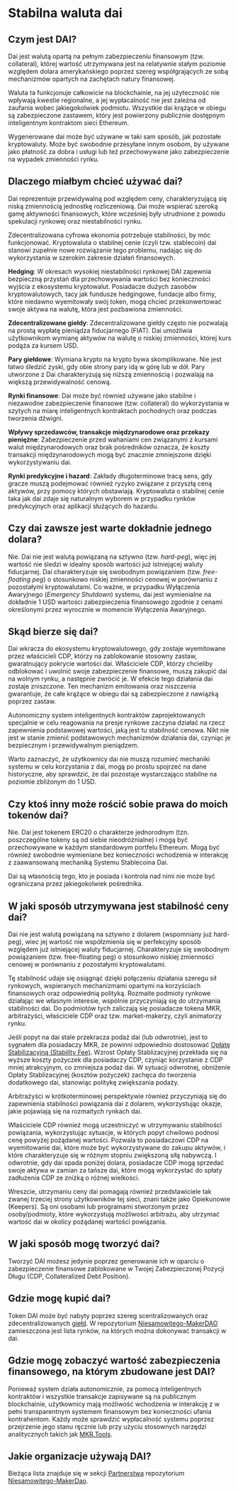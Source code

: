 # Stabilna waluta dai

## Czym jest DAI?

Dai jest walutą opartą na pełnym zabezpieczeniu finansowym \(tzw. collateral\), której wartość utrzymywana jest na relatywnie stałym poziomie względem dolara amerykańskiego poprzez szereg współgrających ze sobą mechanizmów opartych na zachętach natury finansowej.

Waluta ta funkcjonuje całkowicie na blockchainie, na jej użyteczność nie wpływają kwestie regionalne, a jej wypłacalność nie jest zależna od zaufania wobec jakiegokolwiek podmiotu. Wszystkie dai krążące w obiegu są zabezpieczone zastawem, który jest powierzony publicznie dostępnym inteligentnym kontraktom sieci Ethereum.

Wygenerowane dai może być używane w taki sam sposób, jak pozostałe kryptowaluty. Może być swobodnie przesyłane innym osobom, by używane jako płatność za dobra i usługi lub też przechowywane jako zabezpieczenie na wypadek zmienności rynku.

## Dlaczego miałbym chcieć używać dai?

Dai reprezentuje przewidywalną pod względem ceny, charakteryzującą się niską zmiennością jednostkę rozliczeniową. Dai może wspierać szeroką gamę aktywności finansowych, które wcześniej były utrudnione z powodu spekulacji rynkowej oraz niestabilności rynku.

Zdecentralizowana cyfrowa ekonomia potrzebuje stabilności, by móc funkcjonować. Kryptowaluta o stabilnej cenie \(czyli tzw. stablecoin\) dai stanowi zupełnie nowe rozwiązanie tego problemu, nadając się do wykorzystania w szerokim zakresie działań finansowych.

**Hedging**: W okresach wysokiej niestabilności rynkowej DAI zapewnia bezpieczną przystań dla przechowywania wartości bez konieczności wyjścia z ekosystemu kryptowalut. Posiadacze dużych zasobów kryptowalutowych, tacy jak fundusze hedgingowe, fundacje albo firmy, które niedawno wyemitowały swój token, mogą chcieć przekonwertować swoje aktywa na walutę, która jest pozbawiona zmienności.

**Zdecentralizowane giełdy**: Zdecentralizowane giełdy często nie pozwalają na prostą wypłatę pieniądza fiducjarnego \(FIAT\). Dai umożliwia użytkownikom wymianę aktywów na walutę o niskiej zmienności, której kurs podąża za kursem USD.

**Pary giełdowe**: Wymiana krypto na krypto bywa skomplikowane. Nie jest łatwo śledzić zyski, gdy obie strony pary idą w górę lub w dół. Pary utworzone z Dai charakteryzują się niższą zmiennością i pozwalają na większą przewidywalność cenową.

**Rynki finansowe**: Dai może być również używane jako stabilne i niezawodne zabezpieczenie finansowe \(tzw. collateral\) do wykorzystania w szytych na miarę inteligentnych kontraktach pochodnych oraz podczas tworzenia dźwigni.

**Wpływy sprzedawców, transakcje międzynarodowe oraz przekazy pieniężne**: Zabezpieczenie przed wahaniami cen związanymi z kursami walut międzynarodowych oraz brak pośredników oznacza, że koszty transakcji międzynarodowych mogą być znacznie zmniejszone dzięki wykorzystywaniu dai.

**Rynki predykcyjne i hazard**: Zakłady długoterminowe tracą sens, gdy gracze muszą podejmować również ryzyko związane z przyszłą ceną aktywów, przy pomocy których obstawiają. Kryptowaluta o stabilnej cenie taka jak dai zdaje się naturalnym wyborem w przypadku rynków predykcyjnych oraz aplikacji służących do hazardu.

## Czy dai zawsze jest warte dokładnie jednego dolara?

Nie. Dai nie jest walutą powiązaną na sztywno \(tzw. _hard-peg_\), więc jej wartość nie śledzi w idealny sposób wartości już istniejącej waluty fiducjarnej. Dai charakteryzuje się swobodnym powiązaniem \(tzw. _free-floating peg_\) o stosunkowo niskiej zmienności cenowej w porównaniu z pozostałymi kryptowalutami. Co ważne, w przypadku Wyłączenia Awaryjnego \(_Emergency Shutdown_\) systemu, dai jest wymienialne na dokładnie 1 USD wartości zabezpieczenia finansowego zgodnie z cenami określonymi przez wyrocznie w momencie Wyłączenia Awaryjnego.

## Skąd bierze się dai?

Dai wkracza do ekosystemu kryptowalutowego, gdy zostaje wyemitowane przez właścicieli CDP, którzy na zablokowanie stosowny zastaw, gwaratnujący pokrycie wartości dai. Właściciele CDP, którzy chcieliby odblokować i uwolnić swoje zabezpieczenie finansowe, muszą zakupić dai na wolnym rynku, a następnie zwrócić je. W efekcie tego działania dai zostaje zniszczone. Ten mechanizm emitowania oraz niszczenia gwarantuje, że całe krążące w obiegu dai są zabezpieczone z nawiązką poprzez zastaw.

Autonomiczny system inteligentnych kontraktów zaprojektowanych specjalnie w celu reagowania na presje rynkowe zaczyna działać na rzecz zapewnienia podstawowej wartości, jaką jest tu stabilność cenowa. Nikt nie jest w stanie zmienić podstawowych mechanizmów działania dai, czyniąc je bezpiecznym i przewidywalnym pieniądzem.

Warto zaznaczyć, że użytkownicy dai nie muszą rozumieć mechaniki systemu w celu korzystania z dai, mogą po prostu spojrzeć na dane historyczne, aby sprawdzić, że dai pozostaje wystarczająco stabilne na poziomie zbliżonym do 1 USD.

## Czy ktoś inny może rościć sobie prawa do moich tokenów dai?

Nie. Dai jest tokenem ERC20 o charakterze jednorodnym \(tzn. poszczególne tokeny są od siebie nieodróżnialne\) i mogą być przechowywane w każdym standardowym portfelu Ethereum. Mogą być również swobodnie wymieniane bez konieczności wchodzenia w interakcję z zaawansowaną mechaniką Systemu Stablecoina Dai.

Dai są własnością tego, kto je posiada i kontrola nad nimi nie może być ograniczana przez jakiegokolwiek pośrednika.

## W jaki sposób utrzymywana jest stabilność ceny dai?

Dai nie jest walutą powiązaną na sztywno z dolarem \(wspomniany już hard-peg\), wiec jej wartość nie współzmienia się w perfekcyjny sposób względem już istniejącej waluty fiducjarnej. Charakteryzuje się swobodnym powiązaniem \(tzw. free-floating peg\) o stosunkowo niskiej zmienności cenowej w porównaniu z pozostałymi kryptowalutami.

Tę stabilność udaje się osiągnąć dzięki połączeniu działania szeregu sił rynkowych, wspieranych mechanizmami opartymi na korzyściach finansowych oraz odpowiednią polityką. Rozmaite podmioty rynkowe działając we własnym interesie, wspólnie przyczyniają się do utrzymania stabilności dai. Do podmiotów tych zaliczają się posiadacze tokena MKR, arbitrażyści, właściciele CDP oraz tzw. market-makerzy, czyli animatorzy rynku.

Jeśli popyt na dai stale przekracza podaż dai \(lub odwrotnie\), jest to sygnałem dla posiadaczy MKR, że powinni odpowiednio dostosować [Opłatę Stabilizacyjną \(Stability Fee\)](stability-fee.md). Wzrost Opłaty Stablizacyjnej przekłada się na wyższe koszty pożyczek dla posiadaczy CDP, czyniąc korzystanie z CDP mniej atrakcyjnym, co zmniejsza podaż dai. W sytuacji odwrotnej, obniżenie Opłaty Stablizacyjnej \(kosztów pożyczek\) zachęca do tworzenia dodatkowego dai, stanowiąc politykę zwiększania podaży.

Arbitrażyści w krótkoterminowej perspektywie również przyczyniają się do zapewnienia stabilności powiązania dai z dolarem, wykorzystując okazje, jakie pojawiają się na rozmaitych rynkach dai.

Właściciele CDP również mogą uczestniczyć w utrzymywaniu stabilności powiązania, wykorzystując sytuacje, w których popyt chwilowo podnosi cenę powyżej pożądanej wartości. Pozwala to posiadaczowi CDP na wyemitowanie dai, które może być wykorzystywane do zakupu aktywów, i które charakteryzuje się w różnym stopniu zwiększoną siłą nabywczą. I odwrotnie, gdy dai spada poniżej dolara, posiadacze CDP mogą sprzedać swoje aktywa w zamian za tańsze dai, które mogą wykorzystać do spłaty zadłużenia CDP ze zniżką o różnej wielkości.

Wreszcie, utrzymaniu ceny dai pomagają również przedstawiciele tak zwanej trzeciej strony użytkowników tej sieci, znani także jako Opiekunowie \(Keepers\). Są oni osobami lub programami stworzonym przez osoby/podmioty, które wykorzystują możliwości arbitrażu, aby utrzymać wartość dai w okolicy pożądanej wartości powiązania.

## W jaki sposób mogę tworzyć dai?

Tworzyć DAI możesz jedynie poprzez generowanie ich w oparciu o zabezpieczenie finansowe zablokowane w Twojej Zabezpieczonej Pozycji Długu \(CDP, Collateralized Debt Position\).

## Gdzie mogę kupić dai?

Token DAI może być nabyty poprzez szereg scentralizowanych oraz zdecentralizowanych [giełd](https://coinmarketcap.com/currencies/dai/#markets). W repozytorium [Niesamowitego-MakerDAO](https://github.com/makerdao/awesome-makerdao#trade-your-dai) zamieszczona jest lista rynków, na których można dokonywać transakcji w dai.

## Gdzie mogę zobaczyć wartość zabezpieczenia finansowego, na którym zbudowane jest DAI?

Ponieważ system działa autonomicznie, za pomocą inteligentnych kontraktów i wszystkie transakcje zapisywane są na publicznym blockchainie, użytkownicy mają możliwość wchodzenia w interakcję z w pełni transparentnym systemem finansowym bez konieczności ufania kontrahentom. Każdy może sprawdzić wypłacalność systemu poprzez przejrzenie jego stanu ręcznie lub przy użyciu stosownych narzędzi analitycznych takich jak [MKR.Tools](https://mkr.tools/).

## Jakie organizacje używają DAI?

Bieżąca lista znajduje się w sekcji [Partnerstwa](https://github.com/makerdao/awesome-makerdao#partnerships) repozytorium [Niesamowitego-MakerDao](https://github.com/makerdao/awesome-makerdao#).

